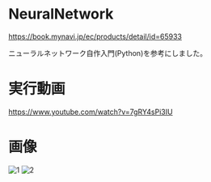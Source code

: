# NeuralNetwork
https://book.mynavi.jp/ec/products/detail/id=65933

ニューラルネットワーク自作入門(Python)を参考にしました。

# 実行動画
https://www.youtube.com/watch?v=7gRY4sPi3IU
# 画像
![1](https://user-images.githubusercontent.com/98020159/158051461-a9657ded-9292-4b2d-924c-dc2a84396f98.png)
![2](https://user-images.githubusercontent.com/98020159/158051466-217df8c5-65fc-49cf-8409-07d1306d4ee8.png)
